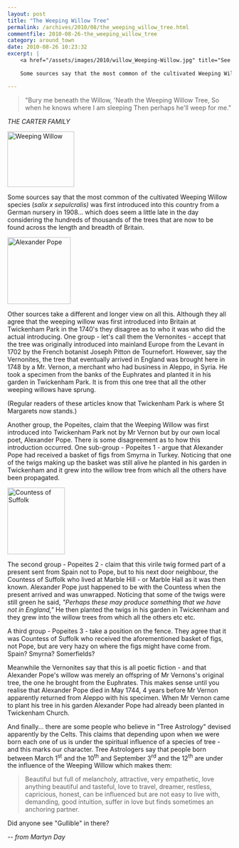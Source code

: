 ```yaml
---
layout: post
title: "The Weeping Willow Tree"
permalink: /archives/2010/08/the_weeping_willow_tree.html
commentfile: 2010-08-26-the_weeping_willow_tree
category: around_town
date: 2010-08-26 10:23:32
excerpt: |
    <a href="/assets/images/2010/willow_Weeping-Willow.jpg" title="See larger version of - Weeping Willow"><img src="/assets/images/2010/willow_Weeping-Willow_thumb.jpg" width="150" height="125" alt="Weeping Willow" class="photo right" /></a>
    
    Some sources say that the most common of the cultivated Weeping Willow species (_salix x sepulcralis_) was first introduced into this country from a German nursery in 1908... which does seem a little late in the day considering the hundreds of thousands of the trees that are now to be found across the length and breadth of Britain.

---
```


> "Bury me beneath the Willow,
>  'Neath the Weeping Willow Tree,
>  So when he knows where I am sleeping
> Then perhaps he'll weep for me."

<cite>THE CARTER FAMILY</cite>

<a href="/assets/images/2010/willow_Weeping-Willow.jpg" title="See larger version of - Weeping Willow"><img src="/assets/images/2010/willow_Weeping-Willow_thumb.jpg" width="150" height="125" alt="Weeping Willow" class="photo right" /></a>

Some sources say that the most common of the cultivated Weeping Willow species (<em>salix x sepulcralis)</em> was first introduced into this country from a German nursery in 1908... which does seem a little late in the day considering the hundreds of thousands of the trees that are now to be found across the length and breadth of Britain.

<a href="/assets/images/2010/willow_AlexanderPope.jpg" title="See larger version of - Alexander Pope"><img src="/assets/images/2010/willow_AlexanderPope_thumb.jpg" width="142" height="150" alt="Alexander Pope" class="photo right" /></a>

Other sources take a different and longer view on all this. Although they all agree that the weeping willow was first introduced into Britain at Twickenham Park in the 1740's they disagree as to who it was who did the actual introducing. One group - let's call them the Vernonites - accept that the tree was originally introduced into mainland Europe from the Levant in 1702 by the French botanist Joseph Pitton de Tournefort. However, say the Vernonites, the tree that eventually arrived in England was brought here in 1748 by a Mr. Vernon, a merchant who had business in Aleppo, in Syria. He took a specimen from the banks of the Euphrates and planted it in his garden in Twickenham Park. It is from this one tree that all the other weeping willows have sprung.

(Regular readers of these articles know that Twickenham Park is where St Margarets now stands.)

Another group, the Popeites, claim that the Weeping Willow was first introduced into Twickenham Park not by Mr Vernon but by our own local poet, Alexander Pope. There is some disagreement as to how this introduction occurred. One sub-group - Popeites 1 - argue that Alexander Pope had received a basket of figs from Smyrna in Turkey. Noticing that one of the twigs making up the basket was still alive he planted in his garden in Twickenham and it grew into the willow tree from which all the others have been propagated.

<a href="/assets/images/2010/willow_countess-of-suffolk.jpg" title="See larger version of - Countess of Suffolk"><img src="/assets/images/2010/willow_countess-of-suffolk_thumb.jpg" width="129" height="150" alt="Countess of Suffolk" class="photo right" /></a>

The second group - Popeites 2 - claim that this virile twig formed part of a present sent from Spain not to Pope, but to his next door neighbour, the Countess of Suffolk who lived at Marble Hill - or Marble Hall as it was then known. Alexander Pope just happened to be with the Countess when the present arrived and was unwrapped. Noticing that some of the twigs were still green he said, *"Perhaps these may produce something that we have not in England,"* He then planted the twigs in his garden in Twickenham and they grew into the willow trees from which all the others etc etc.

A third group - Popeites 3 - take a position on the fence. They agree that it was Countess of Suffolk who received the aforementioned basket of figs, not Pope, but are very hazy on where the figs might have come from. Spain? Smyrna? Somerfields?

Meanwhile the Vernonites say that this is all poetic fiction - and that Alexander Pope's willow was merely an offspring of Mr Vernons's original tree, the one he brought from the Euphrates. This makes sense until you realise that Alexander Pope died in May 1744, 4 years before Mr Vernon apparently returned from Aleppo with his specimen. When Mr Vernon came to plant his tree in his garden Alexander Pope had already been planted in Twickenham Church.

<div markdown="1" class="box">
And finally... there are some people who believe in "Tree Astrology" devised apparently by the Celts. This claims that depending upon when we were born each one of us is under the spiritual influence of a species of tree - and this marks our character. Tree Astrologers say that people born between March 1<sup>st</sup> and the 10<sup>th</sup> and September 3<sup>rd</sup> and the 12<sup>th</sup> are under the influence of the Weeping Willow which makes them:

> Beautiful but full of melancholy, attractive, very empathetic, love anything beautiful and tasteful, love to travel, dreamer, restless, capricious, honest, can be influenced but are not easy to live with, demanding, good intuition, suffer in love but finds sometimes an anchoring partner.

Did anyone see "Gullible" in there?

</div>
<cite>-- from Martyn Day</cite>
